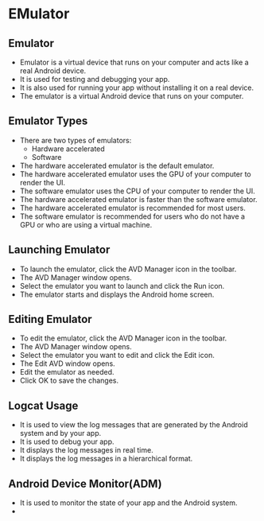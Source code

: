 # EMulator
## Emulator
- Emulator is a virtual device that runs on your computer and acts like a real Android device.
- It is used for testing and debugging your app.
- It is also used for running your app without installing it on a real device.
- The emulator is a virtual Android device that runs on your computer.

## Emulator Types
- There are two types of emulators:
    - Hardware accelerated
    - Software
- The hardware accelerated emulator is the default emulator.
- The hardware accelerated emulator uses the GPU of your computer to render the UI.
- The software emulator uses the CPU of your computer to render the UI.
- The hardware accelerated emulator is faster than the software emulator.
- The hardware accelerated emulator is recommended for most users.
- The software emulator is recommended for users who do not have a GPU or who are using a virtual machine.

## Launching Emulator
- To launch the emulator, click the AVD Manager icon in the toolbar.
- The AVD Manager window opens.
- Select the emulator you want to launch and click the Run icon.
- The emulator starts and displays the Android home screen.

## Editing Emulator
- To edit the emulator, click the AVD Manager icon in the toolbar.
- The AVD Manager window opens.
- Select the emulator you want to edit and click the Edit icon.
- The Edit AVD window opens.
- Edit the emulator as needed.
- Click OK to save the changes.

## Logcat Usage
- It is used to view the log messages that are generated by the Android system and by your app.
- It is used to debug your app.
- It displays the log messages in real time.
- It displays the log messages in a hierarchical format.

## Android Device Monitor(ADM)
- It is used to monitor the state of your app and the Android system.
- 